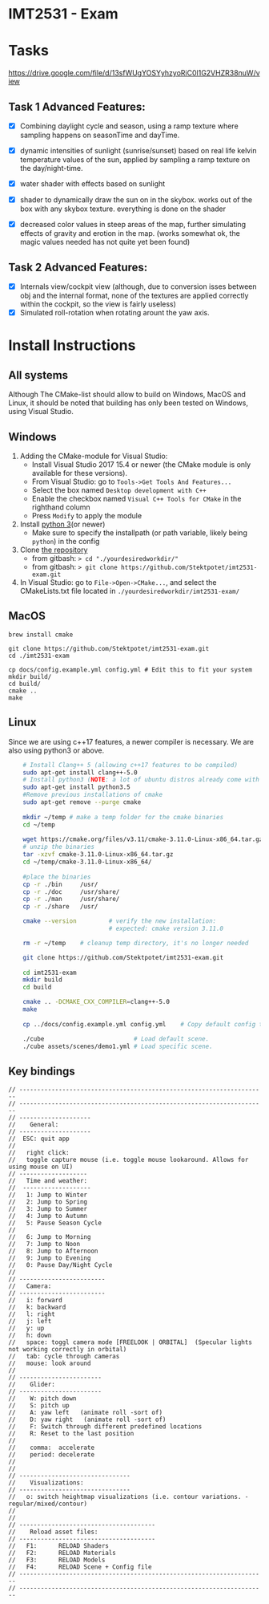# IMT2531 - Exam


# Tasks

https://drive.google.com/file/d/13sfWUgYOSYyhzyoRiC0l1G2VHZR38nuW/view

## Task 1 Advanced Features:

- [x] Combining daylight cycle and season, using a ramp texture where sampling happens on seasonTime and dayTime.
- [x] dynamic intensities of sunlight (sunrise/sunset) based on real life kelvin temperature values of the sun, applied by sampling a ramp texture on the day/night-time.
- [x] water shader with effects based on sunlight
- [x] shader to dynamically draw the sun on in the skybox. works out of the box with any skybox texture. everything is done on the shader
- [x] decreased color values in steep areas of the map, further simulating effects of gravity and erotion in the map. (works somewhat ok, the magic values needed has not quite yet been found)


## Task 2 Advanced Features:
- [x] Internals view/cockpit view (although, due to conversion isses between obj and the internal format, none of the textures are applied correctly within the cockpit, so the view is fairly useless)
- [x] Simulated roll-rotation when rotating arount the yaw axis. 

# Install Instructions

## All systems

Although The CMake-list should allow to build on Windows, MacOS and Linux, it should be noted that building has only been tested on Windows, using Visual Studio.

## Windows
1. Adding the CMake-module for Visual Studio:
    - Install Visual Studio 2017 15.4 or newer (the CMake module is only available for these versions).
    - From Visual Studio: go to `Tools->Get Tools And Features...`
    - Select the box named `Desktop development with C++`
    - Enable the checkbox named `Visual C++ Tools for CMake` in the righthand column
    - Press `Modify` to apply the module
 2. Install [python 3](https://www.python.org/downloads/)(or newer)
    - Make sure to specify the installpath (or path variable, likely being `python`) in the config
 3. Clone [the repository](http://prod3.imt.hig.no/overkill-studios/imt2531-assignment2)
     - from gitbash: `> cd "./yourdesiredworkdir/"`
     - from gitbash: `> git clone https://github.com/Stektpotet/imt2531-exam.git`
 4. In Visual Studio: go to `File->Open->CMake...`, and select the CMakeLists.txt file located in `./yourdesiredworkdir/imt2531-exam/`


## MacOS

```shell
brew install cmake

git clone https://github.com/Stektpotet/imt2531-exam.git
cd ./imt2531-exam

cp docs/config.example.yml config.yml # Edit this to fit your system
mkdir build/
cd build/
cmake ..
make
```

## Linux
Since we are using c++17 features, a newer compiler is necessary.
We are also using python3 or above.
```bash
    # Install Clang++ 5 (allowing c++17 features to be compiled)
    sudo apt-get install clang++-5.0
    # Install python3 (NOTE: a lot of ubuntu distros already come with this)
    sudo apt-get install python3.5
    #Remove previous installations of cmake
    sudo apt-get remove --purge cmake
    
    mkdir ~/temp # make a temp folder for the cmake binaries
    cd ~/temp
    
    wget https://cmake.org/files/v3.11/cmake-3.11.0-Linux-x86_64.tar.gz
    # unzip the binaries
    tar -xzvf cmake-3.11.0-Linux-x86_64.tar.gz
    cd ~/temp/cmake-3.11.0-Linux-x86_64/
    
    #place the binaries
    cp -r ./bin     /usr/    
    cp -r ./doc     /usr/share/
    cp -r ./man     /usr/share/
    cp -r ./share   /usr/

    cmake --version         # verify the new installation:
                            # expected: cmake version 3.11.0

    rm -r ~/temp    # cleanup temp directory, it's no longer needed

    git clone https://github.com/Stektpotet/imt2531-exam.git
    
    cd imt2531-exam
    mkdir build
    cd build

    cmake .. -DCMAKE_CXX_COMPILER=clang++-5.0
    make
    
    cp ../docs/config.example.yml config.yml    # Copy default config to build.

    ./cube                         # Load default scene.
    ./cube assets/scenes/demo1.yml # Load specific scene.
```



## Key bindings


```
// ---------------------------------------------------------------------
// ---------------------------------------------------------------------
// --------------------
//    General:
// --------------------
//  ESC: quit app
//
//   right click: 
//   toggle capture mouse (i.e. toggle mouse lookaround. Allows for using mouse on UI)
// -------------------
//   Time and weather:
//  -------------------
//   1: Jump to Winter
//   2: Jump to Spring
//   3: Jump to Summer
//   4: Jump to Autumn
//   5: Pause Season Cycle
//
//   6: Jump to Morning
//   7: Jump to Noon
//   8: Jump to Afternoon
//   9: Jump to Evening
//   0: Pause Day/Night Cycle
//
// ------------------------
//   Camera:
// ------------------------
//   i: forward
//   k: backward
//   l: right
//   j: left
//   y: up
//   h: down
//   space: toggl camera mode [FREELOOK | ORBITAL]  (Specular lights not working correctly in orbital)
//   tab: cycle through cameras
//   mouse: look around
// 
// -----------------------
//    Glider:
// -----------------------  
//    W: pitch down
//    S: pitch up
//    A: yaw left 	(animate roll -sort of)
//    D: yaw right   (animate roll -sort of) 
//    F: Switch through different predefined locations
//    R: Reset to the last position
//   
//    comma:  accelerate
//    period: decelerate
//
//
// -------------------------------
//    Visualizations:
// -------------------------------
//   o: switch heightmap visualizations (i.e. contour variations. - regular/mixed/contour)
//
//
// --------------------------------------
//    Reload asset files:
// --------------------------------------
//   F1:      RELOAD Shaders
//   F2:      RELOAD Materials
//   F3:      RELOAD Models
//   F4:      RELOAD Scene + Config file
// ---------------------------------------------------------------------
// ---------------------------------------------------------------------
```
